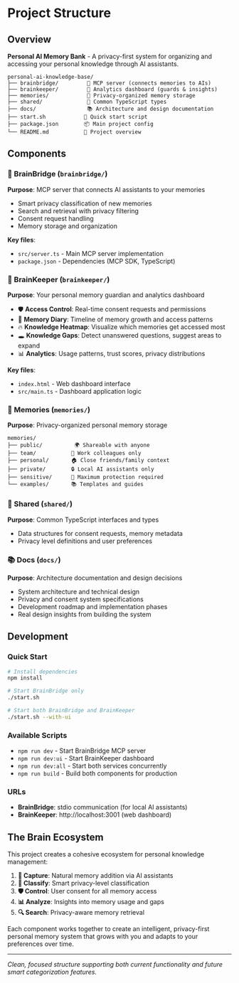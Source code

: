 # Project Structure

## Overview

**Personal AI Memory Bank** - A privacy-first system for organizing and accessing your personal knowledge through AI assistants.

```
personal-ai-knowledge-base/
├── brainbridge/         🌉 MCP server (connects memories to AIs)
├── brainkeeper/         🧠 Analytics dashboard (guards & insights) 
├── memories/            💭 Privacy-organized memory storage
├── shared/              🔗 Common TypeScript types
├── docs/                📚 Architecture and design documentation
├── start.sh            🚀 Quick start script
├── package.json        📦 Main project config
└── README.md           📖 Project overview
```

## Components

### 🌉 BrainBridge (`brainbridge/`)
**Purpose**: MCP server that connects AI assistants to your memories
- Smart privacy classification of new memories
- Search and retrieval with privacy filtering
- Consent request handling
- Memory storage and organization

**Key files**:
- `src/server.ts` - Main MCP server implementation
- `package.json` - Dependencies (MCP SDK, TypeScript)

### 🧠 BrainKeeper (`brainkeeper/`)
**Purpose**: Your personal memory guardian and analytics dashboard
- 🛡️ **Access Control**: Real-time consent requests and permissions
- 📔 **Memory Diary**: Timeline of memory growth and access patterns
- 🔥 **Knowledge Heatmap**: Visualize which memories get accessed most
- 🕳️ **Knowledge Gaps**: Detect unanswered questions, suggest areas to expand
- 📊 **Analytics**: Usage patterns, trust scores, privacy distributions

**Key files**:
- `index.html` - Web dashboard interface
- `src/main.ts` - Dashboard application logic

### 💭 Memories (`memories/`)
**Purpose**: Privacy-organized personal memory storage
```
memories/
├── public/          🌍 Shareable with anyone
├── team/           👥 Work colleagues only
├── personal/       🏠 Close friends/family context
├── private/        🔒 Local AI assistants only
├── sensitive/      🚨 Maximum protection required
└── examples/       📚 Templates and guides
```

### 🔗 Shared (`shared/`)
**Purpose**: Common TypeScript interfaces and types
- Data structures for consent requests, memory metadata
- Privacy level definitions and user preferences

### 📚 Docs (`docs/`)
**Purpose**: Architecture documentation and design decisions
- System architecture and technical design
- Privacy and consent system specifications  
- Development roadmap and implementation phases
- Real design insights from building the system

## Development

### Quick Start
```bash
# Install dependencies
npm install

# Start BrainBridge only
./start.sh

# Start both BrainBridge and BrainKeeper
./start.sh --with-ui
```

### Available Scripts
- `npm run dev` - Start BrainBridge MCP server
- `npm run dev:ui` - Start BrainKeeper dashboard  
- `npm run dev:all` - Start both services concurrently
- `npm run build` - Build both components for production

### URLs
- **BrainBridge**: stdio communication (for local AI assistants)
- **BrainKeeper**: http://localhost:3001 (web dashboard)

## The Brain Ecosystem

This project creates a cohesive ecosystem for personal knowledge management:

1. **📝 Capture**: Natural memory addition via AI assistants
2. **🧠 Classify**: Smart privacy-level classification  
3. **🛡️ Control**: User consent for all memory access
4. **📊 Analyze**: Insights into memory usage and gaps
5. **🔍 Search**: Privacy-aware memory retrieval

Each component works together to create an intelligent, privacy-first personal memory system that grows with you and adapts to your preferences over time.

---

*Clean, focused structure supporting both current functionality and future smart categorization features.*